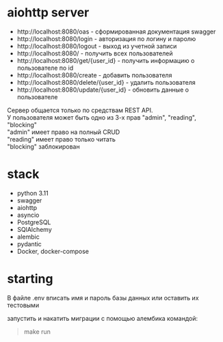 # aiohttp server
* http://localhost:8080/oas - сформированная документация swagger
* http://localhost:8080/login - авторизация по логину и паролю
* http://localhost:8080/logout - выход из учетной записи
* http://localhost:8080/ - получить всех пользователей
* http://localhost:8080/get/{user_id} - получить информацию о пользователе по id
* http://localhost:8080/create - добавить пользователя
* http://localhost:8080/delete/{user_id} - удалить пользователя
* http://localhost:8080/update/{user_id} - обновить данные о пользователе

Сервер общается только по средствам REST API.  
У пользователя может быть одно из 3-х прав "admin", "reading", "blocking"  
"admin" имеет право на полный CRUD    
"reading" имеет право только читать    
"blocking" заблокирован

# stack
* python 3.11
* swagger
* aiohttp
* asyncio
* PostgreSQL
* SQlAlchemy
* alembic
* pydantic
* Docker, docker-compose

# starting

В файле .env вписать имя и пароль базы данных или оставить их тестовыми

запустить и накатить миграции с помощью алембика командой:

> make run
